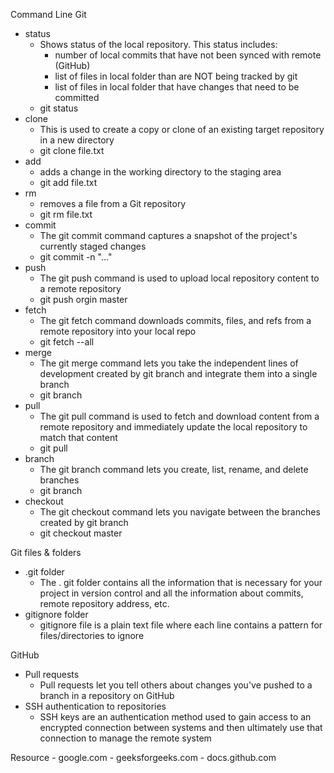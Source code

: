 Command Line Git
- status 
	- Shows status of the local repository. This status includes:
		- number of local commits that have not been synced with remote (GitHub)
		- list of files in local folder than are NOT being tracked by git
		- list of files in local folder that have changes that need to be committed
	- git status
- clone
	- This is used to create a copy or clone of an existing target repository in a new directory
	- git clone file.txt
- add
	- adds a change in the working directory to the staging area
	- git add file.txt
- rm
	- removes a file from a Git repository
	- git rm file.txt
- commit
	- The git commit command captures a snapshot of the project's currently staged changes
	- git commit -n "..."
- push
	- The git push command is used to upload local repository content to a remote repository
	- git push orgin master
- fetch
	- The git fetch command downloads commits, files, and refs from a remote repository into your local repo
	- git fetch --all
- merge 
	- The git merge command lets you take the independent lines of development created by git branch and integrate them into a single branch
	- git branch 
- pull
	- The git pull command is used to fetch and download content from a remote repository and immediately update the local repository to match that content
	- git pull
- branch 
	- The git branch command lets you create, list, rename, and delete branches
	- git branch
- checkout
	- The git checkout command lets you navigate between the branches created by git branch
	- git checkout master 

Git files & folders
- .git folder
	- The . git folder contains all the information that is necessary for your project in version control and all the information about commits, remote repository address, etc.
- gitignore folder
	- gitignore file is a plain text file where each line contains a pattern for files/directories to ignore

GitHub
- Pull requests 
	- Pull requests let you tell others about changes you've pushed to a branch in a repository on GitHub
- SSH authentication to repositories
	- SSH keys are an authentication method used to gain access to an encrypted connection between systems and then ultimately use that connection to manage the remote system

Resource
	- google.com
	- geeksforgeeks.com
	- docs.github.com
